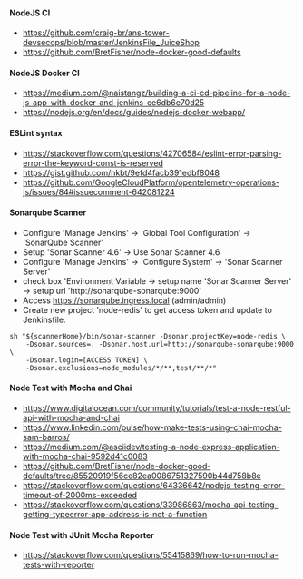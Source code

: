 #### NodeJS CI

  * https://github.com/craig-br/ans-tower-devsecops/blob/master/JenkinsFile_JuiceShop
  * https://github.com/BretFisher/node-docker-good-defaults

#### NodeJS Docker CI

  * https://medium.com/@naistangz/building-a-ci-cd-pipeline-for-a-node-js-app-with-docker-and-jenkins-ee6db6e70d25
  * https://nodejs.org/en/docs/guides/nodejs-docker-webapp/

#### ESLint syntax

  * https://stackoverflow.com/questions/42706584/eslint-error-parsing-error-the-keyword-const-is-reserved
  * https://gist.github.com/nkbt/9efd4facb391edbf8048
  * https://github.com/GoogleCloudPlatform/opentelemetry-operations-js/issues/84#issuecomment-642081224

#### Sonarqube Scanner 

  * Configure 'Manage Jenkins' -> 'Global Tool Configuration' -> 'SonarQube Scanner'
  * Setup 'Sonar Scanner 4.6' -> Use Sonar Scanner 4.6
  * Configure 'Manage Jenkins' -> 'Configure System' -> 'Sonar Scanner Server'
  * check box 'Environment Variable -> setup name 'Sonar Scanner Server' -> setup url 'http://sonarqube-sonarqube:9000'
  * Access https://sonarqube.ingress.local (admin/admin)
  * Create new project 'node-redis' to get access token and update to Jenkinsfile.

```
sh "${scannerHome}/bin/sonar-scanner -Dsonar.projectKey=node-redis \
	-Dsonar.sources=. -Dsonar.host.url=http://sonarqube-sonarqube:9000 \
	-Dsonar.login=[ACCESS TOKEN] \
	-Dsonar.exclusions=node_modules/*/**,test/**/*"
```

#### Node Test with Mocha and Chai
  
  * https://www.digitalocean.com/community/tutorials/test-a-node-restful-api-with-mocha-and-chai
  * https://www.linkedin.com/pulse/how-make-tests-using-chai-mocha-sam-barros/
  * https://medium.com/@asciidev/testing-a-node-express-application-with-mocha-chai-9592d41c0083
  * https://github.com/BretFisher/node-docker-good-defaults/tree/85520919f56ce82ea0086751327590b44d758b8e
  * https://stackoverflow.com/questions/64336642/nodejs-testing-error-timeout-of-2000ms-exceeded
  * https://stackoverflow.com/questions/33986863/mocha-api-testing-getting-typeerror-app-address-is-not-a-function

#### Node Test with JUnit Mocha Reporter

  * https://stackoverflow.com/questions/55415869/how-to-run-mocha-tests-with-reporter 
